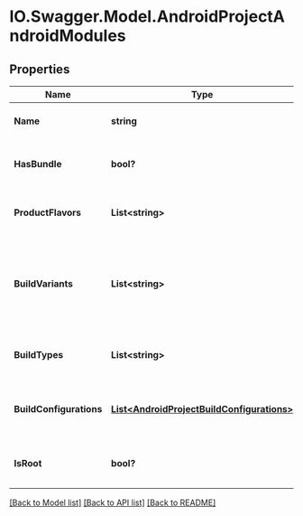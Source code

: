 # IO.Swagger.Model.AndroidProjectAndroidModules
## Properties

Name | Type | Description | Notes
------------ | ------------- | ------------- | -------------
**Name** | **string** | Name of the Android module | 
**HasBundle** | **bool?** | Module contains bundle settings | [optional] 
**ProductFlavors** | **List&lt;string&gt;** | The product flavors of the Android module | [optional] 
**BuildVariants** | **List&lt;string&gt;** | The detected build variants of the Android module (matrix of product flavor + build type (debug|release)) | [optional] 
**BuildTypes** | **List&lt;string&gt;** | The detected build types of the Android module | [optional] 
**BuildConfigurations** | [**List&lt;AndroidProjectBuildConfigurations&gt;**](AndroidProjectBuildConfigurations.md) | The detected build configurations of the Android module | [optional] 
**IsRoot** | **bool?** | Whether the module is at the root level of the project | [optional] 

[[Back to Model list]](../README.md#documentation-for-models) [[Back to API list]](../README.md#documentation-for-api-endpoints) [[Back to README]](../README.md)

